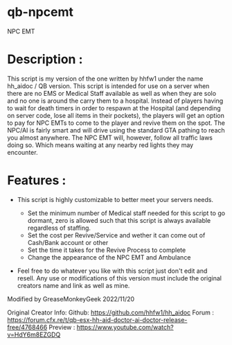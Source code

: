 # qb-npcemt
NPC EMT

# Description :

This script is my version of the one written by hhfw1 under the name hh_aidoc / QB version. This script is intended for use on a server when there are no EMS or Medical Staff available as well as when they are solo and no one is around the carry them to a hospital. Instead of players having to wait for death timers in order to respawn at the Hospital (and depending on server code, lose all items in their pockets), the players will get an option to pay for NPC EMTs to come to the player and revive them on the spot. The NPC/AI is fairly smart and will drive using the standard GTA pathing to reach you almost anywhere. The NPC EMT will, however, follow all traffic laws doing so. Which means waiting at any nearby red lights they may encounter. 

# Features :

- This script is highly customizable to better meet your servers needs. 
	- Set the minimum number of Medical staff needed for this script to go dormant, zero is allowed such that this script is always available regardless of staffing. 
	- Set the cost per Revive/Service and wether it can come out of Cash/Bank account or other
	- Set the time it takes for the Revive Process to complete
	- Change the appearance of the NPC EMT and Ambulance
	
- Feel free to do whatever you like with this script just don't edit and resell. Any use or modifications of this version must include the original creators name and link as well as mine.  

Modified by GreaseMonkeyGeek 2022/11/20

Original Creator Info:
Github: https://github.com/hhfw1/hh_aidoc
Forum : https://forum.cfx.re/t/qb-esx-hh-aid-doctor-ai-doctor-release-free/4768466
Preview : https://www.youtube.com/watch?v=HdY6m8EZGDQ

